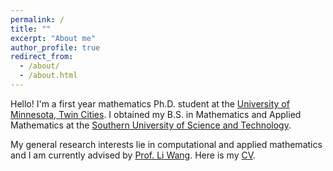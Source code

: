 ```yaml
---
permalink: /
title: ""
excerpt: "About me"
author_profile: true
redirect_from: 
  - /about/
  - /about.html
---
```


Hello! I'm a first year mathematics Ph.D. student at the [University of Minnesota, Twin Cities](https://twin-cities.umn.edu/). I obtained my B.S. in Mathematics and Applied Mathematics at the [Southern University of Science and Technology](https://www.sustech.edu.cn/en/). 

My general research interests lie in computational and applied mathematics and I am currently advised by [Prof. Li Wang](https://liwang-umn.github.io/math/). Here is my [CV](https://hv1000.github.io/files/Yan_HUANG_CV.pdf).

